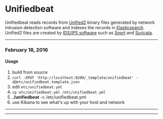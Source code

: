 # Unifiedbeat

Unifiedbeat reads records from [Unified2](http://manual.snort.org/node44.html) binary files generated by network intrusion detection software and indexes the records in [Elasticsearch](https://www.elastic.co/).
Unified2 files are created by [IDS/IPS software](https://en.wikipedia.org/wiki/Intrusion_prevention_system)
such as [Snort](https://www.snort.org/) and [Suricata](http://suricata-ids.org/).

***

### February 18, 2016

#### Usage

1. build from source
1. ```curl -XPUT 'http://localhost:9200/_template/unifiedbeat' -d@etc/unifiedbeat.template.json```
1. edit ```etc/unifiedbeat.yml```
1. ```cp etc/unifiedbeat.yml /etc/unifiedbeat.yml```
1. **./unifiedbeat** -c /etc/unifiedbeat.yml
1. use Kibana to see what's up with your host and network

***
***
